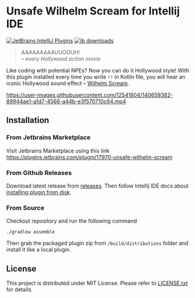 # Unsafe Wilhelm Scream for Intellij IDE

[![JetBrains IntelliJ Plugins](https://img.shields.io/jetbrains/plugin/v/17970-unsafe-wilhelm-scream?label=version)](https://plugins.jetbrains.com/plugin/17970-unsafe-wilhelm-scream)
[![jb downloads](https://img.shields.io/jetbrains/plugin/d/17970-unsafe-wilhelm-scream?label=downloads)](https://plugins.jetbrains.com/plugin/17970-unsafe-wilhelm-scream)

> AAAAAAAAAUUOOUH!
> <br> _– every Hollywood action movie_

Like coding with potential NPEs? Now you can do it Hollywood style!
With this plugin installed every time you write `!!` in Kotlin file, 
you will hear an iconic Hollywood sound effect – [Wilhelm Scream](https://en.wikipedia.org/wiki/Wilhelm_scream).


https://user-images.githubusercontent.com/12541804/140659382-89944ae1-a1d7-4566-a44b-e3f570710c64.mp4


## Installation

### From Jetbrains Marketplace

Visit Jetbrains Marketplace using this link https://plugins.jetbrains.com/plugin/17970-unsafe-wilhelm-scream

### From Github Releases

Download latest release from [releases](https://github.com/Mishkun/unsafe-wilhelm-scream/releases).
Then follow Intellij IDE docs about [installing plugin from disk](https://www.jetbrains.com/help/idea/managing-plugins.html#install_plugin_from_disk).

### From Source

Checkout repository and run the following command
```shell
./gradlew assemble
```
Then grab the packaged plugin zip from `/build/distributions` folder 
and install it like a local plugin.

## License

This project is distributed under MIT License. Please refer to [LICENSE.txt](LICENSE.txt) for details.

